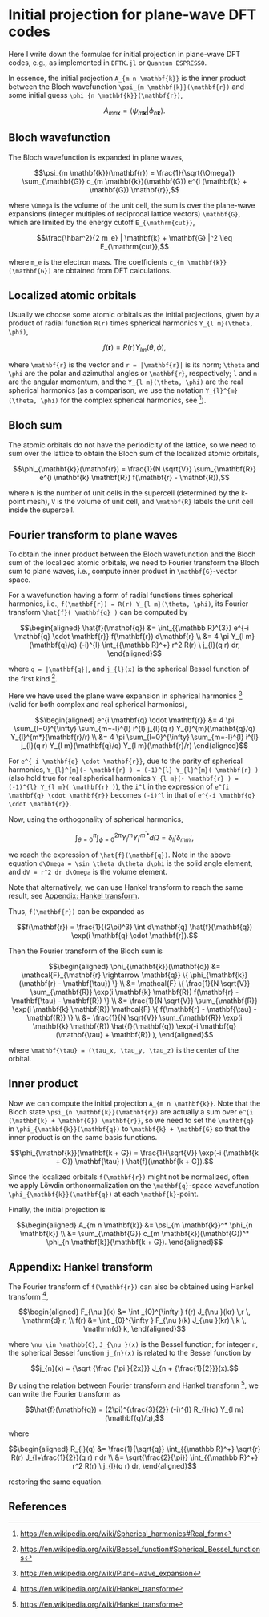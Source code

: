 # Initial projection for plane-wave DFT codes

Here I write down the formulae for initial projection in plane-wave DFT codes,
e.g., as implemented in `DFTK.jl` or `Quantum ESPRESSO`.

In essence, the initial projection ``A_{m n \mathbf{k}}`` is the inner product
between the Bloch wavefunction ``\psi_{m \mathbf{k}}(\mathbf{r})`` and some
initial guess ``\phi_{n \mathbf{k}}(\mathbf{r})``,

```math
A_{m n \mathbf{k}} = \langle \psi_{m \mathbf{k}} | \phi_{n \mathbf{k}} \rangle.
```

## Bloch wavefunction

The Bloch wavefunction is expanded in plane waves,

```math
\psi_{m \mathbf{k}}(\mathbf{r}) = \frac{1}{\sqrt{\Omega}} \sum_{\mathbf{G}}
  c_{m \mathbf{k}}(\mathbf{G}) e^{i (\mathbf{k} + \mathbf{G}) \mathbf{r}},
```

where ``\Omega`` is the volume of the unit cell, the sum is over the
plane-wave expansions (integer multiples of reciprocal lattice vectors)
``\mathbf{G}``, which are limited by the energy cutoff ``E_{\mathrm{cut}}``,

```math
\frac{\hbar^2}{2 m_e} | \mathbf{k} + \mathbf{G} |^2 \leq E_{\mathrm{cut}},
```

where ``m_e`` is the electron mass.
The coefficients ``c_{m \mathbf{k}}(\mathbf{G})`` are obtained from DFT calculations.

## Localized atomic orbitals

Usually we choose some atomic orbitals as the initial projections, given by
a product of radial function ``R(r)`` times spherical harmonics
``Y_{l m}(\theta, \phi)``,

```math
f(\mathbf{r}) = R(r) Y_{l m}(\theta, \phi),
```

where ``\mathbf{r}`` is the vector and ``r = |\mathbf{r}|`` is its norm;
``\theta`` and ``\phi`` are the polar and azimuthal angles or ``\mathbf{r}``,
respectively; ``l`` and ``m`` are the angular momentum, and
the ``Y_{l m}(\theta, \phi)`` are the real spherical harmonics
(as a comparison, we use the notation ``Y_{l}^{m}(\theta, \phi)`` for
the complex spherical harmonics, see [^SphHarm]).

## Bloch sum

The atomic orbitals do not have the periodicity of the lattice, so we need
to sum over the lattice to obtain the Bloch sum of the localized atomic orbitals,

```math
\phi_{\mathbf{k}}(\mathbf{r}) = \frac{1}{N \sqrt{V}} \sum_{\mathbf{R}}
  e^{i \mathbf{k} \mathbf{R}} f(\mathbf{r} - \mathbf{R}),
```

where ``N`` is the number of unit cells in the supercell (determined by
the k-point mesh), ``V`` is the volume of unit cell,
and ``\mathbf{R}`` labels the unit cell inside the supercell.

## Fourier transform to plane waves

To obtain the inner product between the Bloch wavefunction and the Bloch
sum of the localized atomic orbitals, we need to Fourier transform the
Bloch sum to plane waves, i.e., compute inner product in ``\mathbf{G}``-vector space.

For a wavefunction having a form of radial functions times spherical harmonics,
i.e., ``f(\mathbf{r}) = R(r) Y_{l m}(\theta, \phi)``,
its Fourier transform ``\hat{f}( \mathbf{q} )`` can be computed by

```math
\begin{aligned}
\hat{f}(\mathbf{q})
&= \int_{{\mathbb R}^{3}} e^{-i \mathbf{q} \cdot \mathbf{r}} f(\mathbf{r}) d\mathbf{r} \\
&= 4 \pi Y_{l m}(\mathbf{q}/q) (-i)^{l}
  \int_{{\mathbb R}^+} r^2 R(r) \ j_{l}(q r) dr,
\end{aligned}
```

where ``q = |\mathbf{q}|``, and
``j_{l}(x)`` is the spherical Bessel function of the first kind [^SphBess].

Here we have used the plane wave expansion in spherical harmonics [^PwExpand]
(valid for both complex and real spherical harmonics),

```math
\begin{aligned}
  e^{i \mathbf{q} \cdot \mathbf{r}}
&= 4 \pi \sum_{l=0}^{\infty} \sum_{m=-l}^{l}
    i^{l} j_{l}(q r) Y_{l}^{m}(\mathbf{q}/q) Y_{l}^{m*}(\mathbf{r}/r) \\
&= 4 \pi \sum_{l=0}^{\infty} \sum_{m=-l}^{l}
    i^{l} j_{l}(q r) Y_{l m}(\mathbf{q}/q) Y_{l m}(\mathbf{r}/r)
\end{aligned}
```

For ``e^{-i \mathbf{q} \cdot \mathbf{r}}``, due to the parity of spherical
harmonics,
``Y_{l}^{m}(- \mathbf{r} ) = (-1)^{l} Y_{l}^{m}( \mathbf{r} )``
(also hold true for real spherical harmonics
``Y_{l m}(- \mathbf{r} ) = (-1)^{l} Y_{l m}( \mathbf{r} )``),
the ``i^l`` in the expression of ``e^{i \mathbf{q} \cdot \mathbf{r}}``
becomes ``(-i)^l`` in that of ``e^{-i \mathbf{q} \cdot \mathbf{r}}``.

Now, using the orthogonality of spherical harmonics,

```math
\int_{\theta = 0}^{\pi} \int_{\phi=0}^{2\pi}
Y_{l}^{m} Y_{l^{\prime}}^{m^{\prime} *} d\Omega
= \delta_{l l^{\prime}} \delta_{m m^{\prime}},
```

we reach the expression of ``\hat{f}(\mathbf{q})``.
Note in the above equation ``d\Omega = \sin \theta d\theta d\phi`` is the
solid angle element, and ``dV = r^2 dr d\Omega`` is the volume element.

Note that alternatively, we can use Hankel transform to reach the same result,
see [Appendix: Hankel transform](#Appendix:-Hankel-transform).

Thus, ``f(\mathbf{r})`` can be expanded as

```math
f(\mathbf{r}) = \frac{1}{(2\pi)^3} \int d\mathbf{q} \hat{f}(\mathbf{q})
\exp(i \mathbf{q} \cdot \mathbf{r}).
```

Then the Fourier transform of the Bloch sum is

```math
\begin{aligned}
\phi_{\mathbf{k}}(\mathbf{q})
&= \mathcal{F}_{\mathbf{r} \rightarrow \mathbf{q}}
  \{ \phi_{\mathbf{k}} (\mathbf{r} - \mathbf{\tau}) \} \\
&= \mathcal{F} \{ \frac{1}{N \sqrt{V}}
  \sum_{\mathbf{R}} \exp(i \mathbf{k} \mathbf{R})
  f(\mathbf{r} - \mathbf{\tau} - \mathbf{R}) \} \\
&= \frac{1}{N \sqrt{V}} \sum_{\mathbf{R}}
  \exp(i \mathbf{k} \mathbf{R})
  \mathcal{F} \{ f(\mathbf{r} - \mathbf{\tau} - \mathbf{R}) \} \\
&= \frac{1}{N \sqrt{V}} \sum_{\mathbf{R}}
  \exp(i \mathbf{k} \mathbf{R})
  \hat{f}(\mathbf{q}) \exp(-i \mathbf{q} (\mathbf{\tau} + \mathbf{R}) ),
\end{aligned}
```

where ``\mathbf{\tau} = (\tau_x, \tau_y, \tau_z)`` is the center of the orbital.

## Inner product

Now we can compute the initial projection ``A_{m n \mathbf{k}}``.
Note that the Bloch state ``\psi_{n \mathbf{k}}(\mathbf{r})`` are actually
a sum over ``e^{i (\mathbf{k} + \mathbf{G}) \mathbf{r}}``,
so we need to set the ``\mathbf{q}`` in ``\phi_{\mathbf{k}}(\mathbf{q})``
to ``\mathbf{k} + \mathbf{G}`` so that the inner product is on the same basis
functions.

```math
\phi_{\mathbf{k}}(\mathbf{k + G})
= \frac{1}{\sqrt{V}} \exp(-i (\mathbf{k + G}) \mathbf{\tau} )
  \hat{f}(\mathbf{k + G}).
```

Since the localized orbitals ``f(\mathbf{r})`` might not be normalized,
often we apply Löwdin orthonormalization on the ``\mathbf{q}``-space wavefunction
``\phi_{\mathbf{k}}(\mathbf{q})`` at each ``\mathbf{k}``-point.

Finally, the initial projection is

```math
\begin{aligned}
A_{m n \mathbf{k}}
&= \psi_{m \mathbf{k}}^* \phi_{n \mathbf{k}} \\
&= \sum_{\mathbf{G}} c_{m \mathbf{k}}(\mathbf{G})^* \phi_{n \mathbf{k}}(\mathbf{k + G}).
\end{aligned}
```

## Appendix: Hankel transform

The Fourier transform of ``f(\mathbf{r})`` can also be obtained using
Hankel transform [^Hankel],

```math
\begin{aligned}
F_{\nu }(k) &= \int _{0}^{\infty } f(r) J_{\nu }(kr) \,r \, \mathrm{d} r, \\
f(r) &= \int _{0}^{\infty } F_{\nu }(k) J_{\nu }(kr) \,k \, \mathrm{d} k,
\end{aligned}
```

where ``\nu \in \mathbb{C}``, ``J_{\nu }(x)`` is the Bessel function;
for integer ``n``, the spherical Bessel function ``j_{n}(x)``
is related to the Bessel function by

```math
j_{n}(x) = {\sqrt {\frac {\pi }{2x}}} J_{n + {\frac{1}{2}}}(x).
```

By using the relation between Fourier transform and Hankel transform [^Hankel],
we can write the Fourier transform as

```math
\hat{f}(\mathbf{q}) = (2\pi)^{\frac{3}{2}} (-i)^{l} R_{l}(q) Y_{l m}(\mathbf{q}/q),
```

where

```math
\begin{aligned}
R_{l}(q)
&= \frac{1}{\sqrt{q}} \int_{{\mathbb R}^+} \sqrt{r} R(r) J_{l+\frac{1}{2}}(q r) r dr \\
&= \sqrt{\frac{2}{\pi}} \int_{{\mathbb R}^+} r^2 R(r) \ j_{l}(q r) dr,
\end{aligned}
```

restoring the same equation.

## References

[^SphHarm]: <https://en.wikipedia.org/wiki/Spherical_harmonics#Real_form>
[^SphBess]: <https://en.wikipedia.org/wiki/Bessel_function#Spherical_Bessel_functions>
[^PwExpand]: <https://en.wikipedia.org/wiki/Plane-wave_expansion>
[^Hankel]: <https://en.wikipedia.org/wiki/Hankel_transform>
